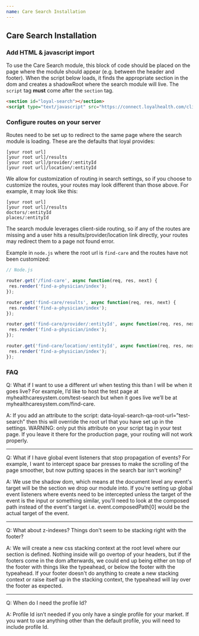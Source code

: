 ```yaml
---
name: Care Search Installation
---
```


## Care Search Installation

### Add HTML & javascript import

To use the Care Search module, this block of code should be placed on the page where the module should appear (e.g. between the header and footer). When the script below loads, it finds the appropriate section in the dom and creates a shadowRoot where the search module will live. The `script` tag **must** come after the `section` tag.


```html
<section id="loyal-search"></section>
<script type="text/javascript" src="https://connect.loyalhealth.com/client/search.bundle.js" data-loyal-client-id="[Your Client ID]" data-loyal-market-id="[Your Market ID]" data-loyal-profile-id="[Website Profile ID (optional)]"></script>
```

### Configure routes on your server

Routes need to be set up to redirect to the same page where the search module is loading. These are the defaults that loyal provides:

```
[your root url]
[your root url]/results
[your root url]/provider/:entityId
[your root url]/location/:entityId
```
We allow for customization of routing in search settings, so if you choose to customize the routes, your routes may look different than those above. For example, it may look like this:

```
[your root url]
[your root url]/results
doctors/:entityId
places/:entityId
```

The search module leverages client-side routing, so if any of the routes are missing and a user hits a results/provider/location link directly, your routes may redirect them to a page not found error.

Example in `node.js` where the root url is `find-care` and the routes have not been customized:

```js
// Node.js

router.get('/find-care', async function(req, res, next) {
 res.render('find-a-physician/index');
});

router.get('find-care/results', async function(req, res, next) {
 res.render('find-a-physician/index');
});

router.get('find-care/provider/:entityId', async function(req, res, next) {
 res.render('find-a-physician/index');
});

router.get('find-care/location/:entityId', async function(req, res, next) {
 res.render('find-a-physician/index');
});
```

### FAQ

Q: What if I want to use a different url when testing this than I will be when it goes live? For example, I’d like to host the test page at myhealthcaresystem.com/test-search but when it goes live we’ll be at myhealthcaresystem.com/find-care.

A: If you add an attribute to the script: data-loyal-search-qa-root-url=”test-search” then this will override the root url that you have set up in the settings. WARNING: only put this attribute on your script tag in your test page. If you leave it there for the production page, your routing will not work properly.

---

Q: What if I have global event listeners that stop propagation of events? For example, I want to intercept space bar presses to make the scrolling of the page smoother, but now putting spaces in the search bar isn't working?

A: We use the shadow dom, which means at the document level any event's target will be the section we drop our module into. If you're setting up global event listeners where events need to be intercepted unless the target of the event is the input or something similar, you'll need to look at the composed path instead of the event's target i.e. event.composedPath[0] would be the actual target of the event.

---

Q: What about z-indexes? Things don't seem to be stacking right with the footer?

A: We will create a new css stacking context at the root level where our section is defined. Nothing inside will go overtop of your headers, but if the footers come in the dom afterwards, we could end up being either on top of the footer with things like the typeahead, or below the footer with the typeahead. If your footer doesn't do anything to create a new stacking context or raise itself up in the stacking context, the typeahead will lay over the footer as expected.

---

Q: When do I need the profile Id?

A: Profile Id isn’t needed if you only have a single profile for your market. If you want to use anything other than the default profile, you will need to include profile Id.
